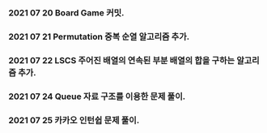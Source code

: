 ### 2021 07 20 Board Game 커밋.

### 2021 07 21 Permutation 중복 순열 알고리즘 추가.

### 2021 07 22 LSCS 주어진 배열의 연속된 부분 배열의 합을 구하는 알고리즘 추가.

### 2021 07 24 Queue 자료 구조를 이용한 문제 풀이.

### 2021 07 25 카카오 인턴쉽 문제 풀이.

